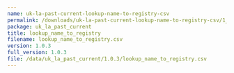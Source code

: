 ```yaml
---
name: uk-la-past-current-lookup-name-to-registry-csv
permalink: /downloads/uk-la-past-current-lookup-name-to-registry-csv/1_0_3
package: uk_la_past_current
title: lookup_name_to_registry
filename: lookup_name_to_registry.csv
version: 1.0.3
full_version: 1.0.3
file: /data/uk_la_past_current/1.0.3/lookup_name_to_registry.csv
---
```

